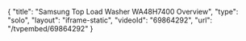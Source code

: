 {
    "title": "Samsung Top Load Washer WA48H7400 Overview",
    "type": "solo",
    "layout": "iframe-static",
    "videoId": "69864292",
    "url": "\/tvpembed\/69864292"
}
